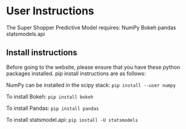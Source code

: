 # User Instructions
The Super Shopper Predictive Model requires:
NumPy
Bokeh
pandas
statsmodels.api

## Install instructions
Before going to the website, please ensure that you have these python packages installed. 
pip install instructions are as follows:

NumPy can be installed in the scipy stack: `pip install --user numpy`

To install Bokeh: `pip install bokeh`

To install Pandas: `pip install pandas`

To install statsmodel.api: `pip install -U statsmodels`


